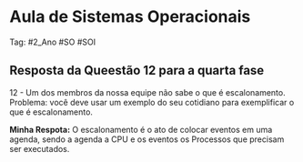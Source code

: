 # Aula de Sistemas Operacionais

Tag: #2_Ano #SO #SOI

## Resposta da Queestão 12 para a quarta fase

12 - Um dos membros da nossa equipe não sabe o que é escalonamento. Problema: você deve usar um exemplo do seu cotidiano para exemplificar o que é escalonamento.

**Minha Respota:** O escalonamento é o ato de colocar eventos em uma agenda, sendo a agenda a CPU e os eventos os Processos que precisam ser executados.
